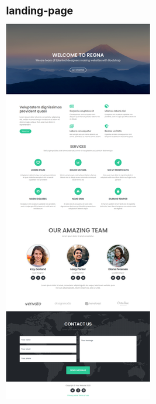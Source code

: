 # landing-page

![landing-page](https://github.com/JoaoMaiaa/landing-page/blob/main/assets/img/landing-page.jpg)
